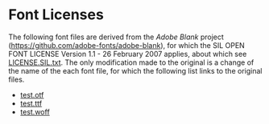 # Font Licenses

The following font files are derived from the *Adobe Blank* project (https://github.com/adobe-fonts/adobe-blank), for which the SIL OPEN FONT LICENSE Version 1.1 - 26 February 2007 applies, about which see [LICENSE.SIL.txt](./LICENSE.SIL.txt). The only modification made to the original is a change of the name of the each font file, for which the following list links to the original files.

* [test.otf](https://github.com/adobe-fonts/adobe-blank/blob/master/AdobeBlank.otf)
* [test.ttf](https://github.com/adobe-fonts/adobe-blank/blob/master/AdobeBlank.ttf)
* [test.woff](https://github.com/adobe-fonts/adobe-blank/blob/master/AdobeBlank.otf.woff)


